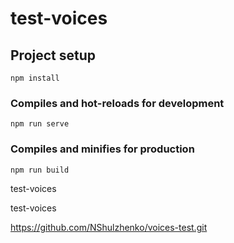 # test-voices

## Project setup
```
npm install
```

### Compiles and hot-reloads for development
```
npm run serve
```

### Compiles and minifies for production
```
npm run build
```
test-voices

test-voices

https://github.com/NShulzhenko/voices-test.git